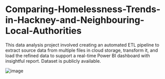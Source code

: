 # Comparing-Homelessness-Trends-in-Hackney-and-Neighbouring-Local-Authorities
This data analysis project involved creating an automated ETL pipeline to extract source data from multiple files in cloud storage, transform it, and load the refined data to support a real-time Power BI dashboard with insightful report.
Dataset is publicly available.

![image]()
